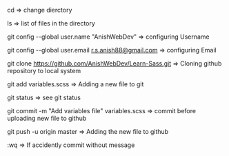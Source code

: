 cd 
=> change dierctory

ls 
=> list of files in the directory

git config --global user.name "AnishWebDev" 
=> configuring Username

git config --global user.email r.s.anish88@gmail.com 
=> configuring Email

git clone https://github.com/AnishWebDev/Learn-Sass.git 
=> Cloning github repository to local system

git add variables.scss 
=> Adding a new file to git

git status
=> see git status

git commit -m "Add variables file" variables.scss
=> commit before uploading new file to github

git push -u origin master
=> Adding the new file to github

:wq
=> If accidently commit without message